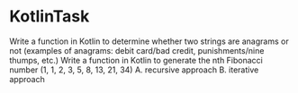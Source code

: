 # KotlinTask
Write a function in Kotlin to determine whether two strings are anagrams or not (examples of anagrams: debit card/bad credit, punishments/nine thumps, etc.)
Write a function in Kotlin to generate the nth Fibonacci number (1, 1, 2, 3, 5, 8, 13, 21, 34)
A. recursive approach
B. iterative approach

